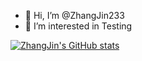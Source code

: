 - 👋 Hi, I’m @ZhangJin233
- 👀 I’m interested in Testing


[![ZhangJin's GitHub stats](https://github-readme-stats.vercel.app/api?username=ZhangJin233)](https://github.com/anuraghazra/github-readme-stats)
<!---
ZhangJin233/ZhangJin233 is a ✨ special ✨ repository because its `README.md` (this file) appears on your GitHub profile.
You can click the Preview link to take a look at your changes.
--->
